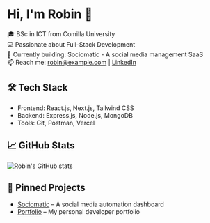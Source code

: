 # Hi, I'm Robin 👋

🎓 BSc in ICT from Comilla University  
💻 Passionate about Full-Stack Development  
🚀 Currently building: Sociomatic - A social media management SaaS  
📫 Reach me: robin@example.com | [LinkedIn](#)  

## 🛠️ Tech Stack
- Frontend: React.js, Next.js, Tailwind CSS
- Backend: Express.js, Node.js, MongoDB
- Tools: Git, Postman, Vercel

## 📈 GitHub Stats
![Robin's GitHub stats](https://github-readme-stats.vercel.app/api?username=your-username&show_icons=true&theme=github_dark)

## 📌 Pinned Projects
- [Sociomatic](https://github.com/your-username/sociomatic) – A social media automation dashboard
- [Portfolio](https://github.com/your-username/portfolio) – My personal developer portfolio
